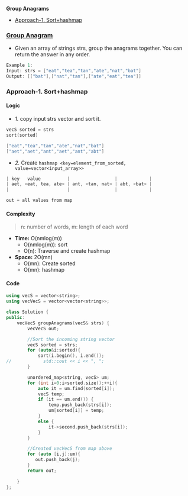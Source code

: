 **Group Anagrams**
- [Approach-1. Sort+hashmap](#a1)

### [Group Anagram](https://leetcode.com/problems/group-anagrams/)
- Given an array of strings strs, group the anagrams together. You can return the answer in any order.
```c
Example 1:
Input: strs = ["eat","tea","tan","ate","nat","bat"]
Output: [["bat"],["nat","tan"],["ate","eat","tea"]]
```

<a name=a1></a>
### Approach-1. Sort+hashmap
#### Logic
- _1._ copy input strs vector and sort it.
```c
vecS sorted = strs
sort(sorted) 

["eat","tea","tan","ate","nat","bat"]
["aet","aet","ant","aet","ant","abt"]
```
- _2._ Create `hashmap <key=element_from_sorted, value=vector<input_array>>`
```c
| key   value          |                 |            |
| aet, <eat, tea, ate> | ant, <tan, nat> | abt, <bat> |
|                      |                 |            |

out = all values from map
```

#### Complexity
> n: number of words, m: length of each word
- **Time:** O(nmlog(m))
  - O(nmlog(m)): sort
  - O(n): Traverse and create hashmap
- **Space:** 2O(mn)
  - O(mn): Create sorted
  - O(mn): hashmap

#### Code
```cpp
using vecS = vector<string>;
using vecVecS = vector<vector<string>>;

class Solution {
public:
    vecVecS groupAnagrams(vecS& strs) {
        vecVecS out;

        //Sort the incoming string vector
        vecS sorted = strs;
        for (auto&i:sorted){
            sort(i.begin(), i.end());
//            std::cout << i << ", ";
        }

        unordered_map<string, vecS> um;
        for (int i=0;i<sorted.size();++i){
            auto it = um.find(sorted[i]);
            vecS temp;
            if (it == um.end()) {
                temp.push_back(strs[i]);
                um[sorted[i]] = temp;
            }
            else {
                it->second.push_back(strs[i]);
            }
        }

        //Created vecVecS from map above
        for (auto [i,j]:um){
           out.push_back(j);
        }
        return out;
        
    }
};
```
